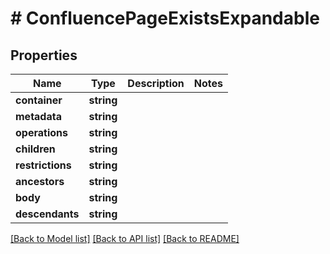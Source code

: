 # # ConfluencePageExistsExpandable

## Properties

Name | Type | Description | Notes
------------ | ------------- | ------------- | -------------
**container** | **string** |  | 
**metadata** | **string** |  | 
**operations** | **string** |  | 
**children** | **string** |  | 
**restrictions** | **string** |  | 
**ancestors** | **string** |  | 
**body** | **string** |  | 
**descendants** | **string** |  | 

[[Back to Model list]](../../README.md#documentation-for-models) [[Back to API list]](../../README.md#documentation-for-api-endpoints) [[Back to README]](../../README.md)


